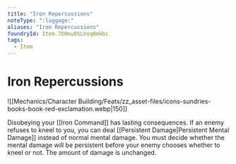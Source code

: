 ```yaml
---
title: "Iron Repercussions"
noteType: ":luggage:"
aliases: "Iron Repercussions"
foundryId: Item.7D0muOSLVoq0mkbc
tags:
  - Item
---
```


# Iron Repercussions
![[Mechanics/Character Building/Feats/zz_asset-files/icons-sundries-books-book-red-exclamation.webp|150]]

Disobeying your [[Iron Command]] has lasting consequences. If an enemy refuses to kneel to you, you can deal [[Persistent Damage|Persistent Mental Damage]] instead of normal mental damage. You must decide whether the mental damage will be persistent before your enemy chooses whether to kneel or not. The amount of damage is unchanged.
